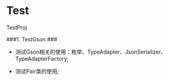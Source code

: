 # Test
TestProj

###1. TestGson ###

- 测试Gson相关的使用：枚举、TypeAdapter、JsonSerializer、TypeAdapterFactory;

- 测试Pair类的使用;
